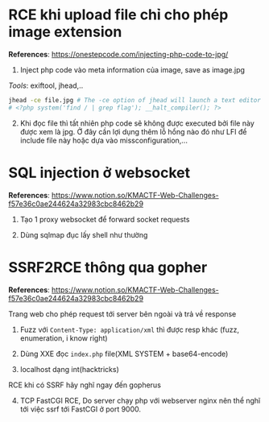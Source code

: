 # RCE khi upload file chỉ cho phép image extension
**References**: https://onestepcode.com/injecting-php-code-to-jpg/

1. Inject php code vào meta information của image, save as image.jpg

*Tools*: exiftool, jhead,..

```bash
jhead -ce file.jpg # The -ce option of jhead will launch a text editor to edit the comment section of the metadata.
# <?php system('find / | grep flag'); __halt_compiler(); ?>
```

2. Khi đọc file thì tất nhiên php code sẽ không được executed bởi file này được xem là jpg. Ở đây cần lợi dụng thêm lỗ hổng nào đó như LFI  để include file này hoặc dựa vào missconfiguration,...

# SQL injection ở websocket

**References**: https://www.notion.so/KMACTF-Web-Challenges-f57e36c0ae244624a32983cbc8462b29

1. Tạo 1 proxy websocket để forward socket requests

2. Dùng sqlmap đục lấy shell như thường

# SSRF2RCE thông qua gopher

**References**: https://www.notion.so/KMACTF-Web-Challenges-f57e36c0ae244624a32983cbc8462b29

Trang web cho phép request tới server bên ngoài và trả về response

1. Fuzz với `Content-Type: application/xml` thì được resp khác (fuzz, enumeration, i know right)

2. Dùng XXE đọc `index.php` file(XML SYSTEM + base64-encode)

3. localhost dạng int(hacktricks)

RCE khi có SSRF hãy nghĩ ngay đến gopherus

4. TCP FastCGI RCE, Do server chạy php với webserver nginx nên thể nghĩ tới việc ssrf tới FastCGI ở port 9000.

